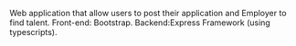 Web application that allow users to post their application and Employer to find talent.
Front-end: Bootstrap.
Backend:Express Framework (using typescripts).
